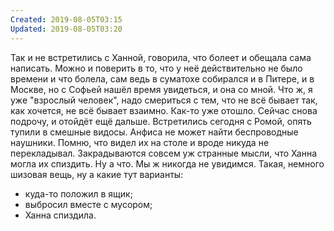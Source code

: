 ```yaml
---
Created: 2019-08-05T03:15
Updated: 2019-08-05T03:20
---
```

Так и не встретились с Ханной, говорила, что болеет и обещала сама написать. Можно и поверить в то, что у неё действительно не было времени и что болела, сам ведь в суматохе собирался и в Питере, и в Москве, но с Софьей нашёл время увидеться, и она со мной. Что ж, я уже "взрослый человек", надо смериться с тем, что не всё бывает так, как хочется, не всё бывает взаимно. Как-то уже отошло. Сейчас снова подрочу, и отойдёт ещё дальше.
Встретились сегодня с Ромой, опять тупили в смешные видосы.
Анфиса не может найти беспроводные наушники. Помню, что видел их на столе и вроде никуда не перекладывал. Закрадываются совсем уж странные мысли, что Ханна могла их спиздить. Ну а что. Мы ж никогда не увидимся. Такая, немного шизовая вещь, ну а какие тут варианты:
- куда-то положил в ящик;
- выбросил вместе с мусором;
- Ханна спиздила.